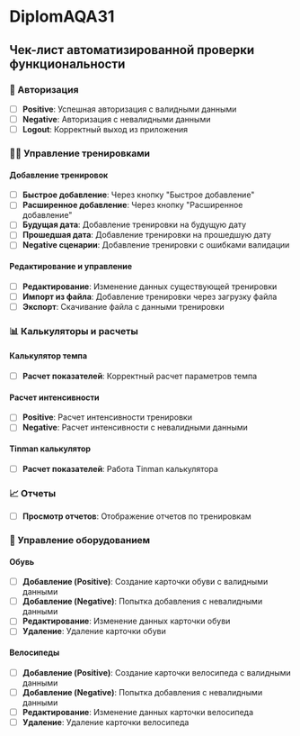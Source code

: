 # DiplomAQA31

## Чек-лист автоматизированной проверки функциональности

### 🔐 Авторизация
- [ ] **Positive**: Успешная авторизация с валидными данными
- [ ] **Negative**: Авторизация с невалидными данными
- [ ] **Logout**: Корректный выход из приложения

### 🏃‍♂️ Управление тренировками

#### Добавление тренировок
- [ ] **Быстрое добавление**: Через кнопку "Быстрое добавление"
- [ ] **Расширенное добавление**: Через кнопку "Расширенное добавление"
- [ ] **Будущая дата**: Добавление тренировки на будущую дату
- [ ] **Прошедшая дата**: Добавление тренировки на прошедшую дату
- [ ] **Negative сценарии**: Добавление тренировки с ошибками валидации

#### Редактирование и управление
- [ ] **Редактирование**: Изменение данных существующей тренировки
- [ ] **Импорт из файла**: Добавление тренировки через загрузку файла
- [ ] **Экспорт**: Скачивание файла с данными тренировки

### 📊 Калькуляторы и расчеты

#### Калькулятор темпа
- [ ] **Расчет показателей**: Корректный расчет параметров темпа

#### Расчет интенсивности
- [ ] **Positive**: Расчет интенсивности тренировки
- [ ] **Negative**: Расчет интенсивности с невалидными данными

#### Tinman калькулятор
- [ ] **Расчет показателей**: Работа Tinman калькулятора

### 📈 Отчеты
- [ ] **Просмотр отчетов**: Отображение отчетов по тренировкам

### 👟 Управление оборудованием

#### Обувь
- [ ] **Добавление (Positive)**: Создание карточки обуви с валидными данными
- [ ] **Добавление (Negative)**: Попытка добавления с невалидными данными
- [ ] **Редактирование**: Изменение данных карточки обуви
- [ ] **Удаление**: Удаление карточки обуви

#### Велосипеды
- [ ] **Добавление (Positive)**: Создание карточки велосипеда с валидными данными
- [ ] **Добавление (Negative)**: Попытка добавления с невалидными данными
- [ ] **Редактирование**: Изменение данных карточки велосипеда
- [ ] **Удаление**: Удаление карточки велосипеда